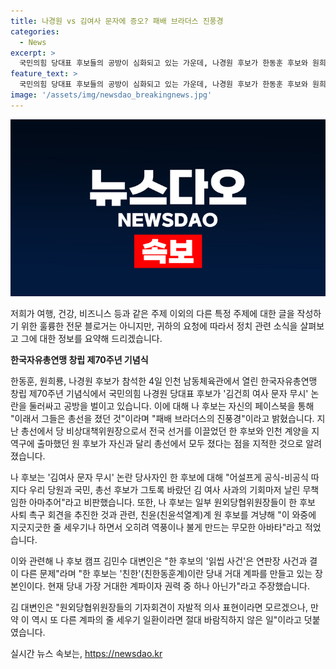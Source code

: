 ```yaml
---
title: 나경원 vs 김여사 문자에 증오? 패배 브라더스 진풍경
categories:
  - News
excerpt: >
  국민의힘 당대표 후보들의 공방이 심화되고 있는 가운데, 나경원 후보가 한동훈 후보와 원희룡 후보에 대한 비판을 쏟아내며 파장을 일으키고 있다. 김건희 여사 문자 무시 논란과 관련하여 강경한 입장을 표명한 나 후보는 상대 후보들을 비난하고 당내 계파론을 제기함으로써 논란을 확산시키고 있다. 또한 한 후보와 원 후보에 대한 공세와 함께, 당내의 갈등과 이해관계가 공공연하게 노출되면서 정당 내부의 불화와 갈등이 심화되고 있는 것으로 보인다.
feature_text: >
  국민의힘 당대표 후보들의 공방이 심화되고 있는 가운데, 나경원 후보가 한동훈 후보와 원희룡 후보에 대한 비판을 쏟아내며 파장을 일으키고 있다. 김건희 여사 문자 무시 논란과 관련하여 강경한 입장을 표명한 나 후보는 상대 후보들을 비난하고 당내 계파론을 제기함으로써 논란을 확산시키고 있다. 또한 한 후보와 원 후보에 대한 공세와 함께, 당내의 갈등과 이해관계가 공공연하게 노출되면서 정당 내부의 불화와 갈등이 심화되고 있는 것으로 보인다.
image: '/assets/img/newsdao_breakingnews.jpg'
---
```


<p><img src="/assets/img/newsdao_breakingnews.jpg" alt="ontimetimes 속보" /></p>

<p>저희가 여행, 건강, 비즈니스 등과 같은 주제 이외의 다른 특정 주제에 대한 글을 작성하기 위한 훌륭한 전문 블로거는 아니지만, 귀하의 요청에 따라서 정치 관련 소식을 살펴보고 그에 대한 정보를 요약해 드리겠습니다. </p>

<p><strong>한국자유총연맹 창립 제70주년 기념식</strong></p>

<p>한동훈, 원희룡, 나경원 후보가 참석한 4일 인천 남동체육관에서 열린 한국자유총연맹 창립 제70주년 기념식에서 국민의힘 나경원 당대표 후보가 '김건희 여사 문자 무시' 논란을 둘러싸고 공방을 벌이고 있습니다. 이에 대해 나 후보는 자신의 페이스북을 통해 "이래서 그들은 총선을 졌던 것"이라며 "패배 브라더스의 진풍경"이라고 밝혔습니다. 지난 총선에서 당 비상대책위원장으로서 전국 선거를 이끌었던 한 후보와 인천 계양을 지역구에 출마했던 원 후보가 자신과 달리 총선에서 모두 졌다는 점을 지적한 것으로 알려졌습니다.</p>

<p>나 후보는 '김여사 문자 무시' 논란 당사자인 한 후보에 대해 "어설프게 공식-비공식 따지다 우리 당원과 국민, 총선 후보가 그토록 바랐던 김 여사 사과의 기회마저 날린 무책임한 아마추어"라고 비판했습니다. 또한, 나 후보는 일부 원외당협위원장들이 한 후보 사퇴 촉구 회견을 추진한 것과 관련, 친윤(친윤석열계)계 원 후보를 겨냥해 "이 와중에 지긋지긋한 줄 세우기나 하면서 오히려 역풍이나 불게 만드는 무모한 아바타"라고 적었습니다.</p>

<p>이와 관련해 나 후보 캠프 김민수 대변인은 "한 후보의 '읽씹 사건'은 연판장 사건과 결이 다른 문제"라며 "한 후보는 '친한'(친한동훈계)이란 당내 거대 계파를 만들고 있는 장본인이다. 현재 당내 가장 거대한 계파이자 권력 중 하나 아닌가"라고 주장했습니다.</p>

<p>김 대변인은 "원외당협위원장들의 기자회견이 자발적 의사 표현이라면 모르겠으나, 만약 이 역시 또 다른 계파의 줄 세우기 일환이라면 절대 바람직하지 않은 일"이라고 덧붙였습니다.</p>
실시간 뉴스 속보는, <a href="https://newsdao.kr" rel="dofollow">https://newsdao.kr</a>


